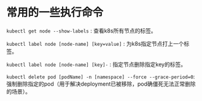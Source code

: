 # 常用的一些执行命令

``` kubectl get node --show-labels ``` : 查看k8s所有节点的标签。

``` kubectl label node [node-name] [key=value] ``` : 为k8s指定节点打上一个标签。

``` kubectl label node [node-name] [key]- ``` : 指定节点删除指定key的标签。

``` kubectl delete pod [podName] -n [namespace] --force --grace-period=0 ```: 强制删除指定的pod（用于解决deployment已被移除，pod确僵死无法正常删除的场景）。
